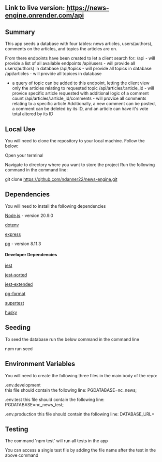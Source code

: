 ## Link to live version: https://news-engine.onrender.com/api

## Summary

This app seeds a database with four tables: news articles, users(authors), comments on the articles, and topics the articles are on.

From there endpoints have been created to let a client search for:
/api - will provide a list of all available endpoints
/api/users - will provide all users(authors) in database
/api/topics - will provide all topics in database
/api/articles - will provide all topices in database
  - a query of topic can be added to this endpoint, letting the client view only the articles relating to requested topic
/api/articles/:article_id - will provice specific article requested with additional logic of a comment count
/api/articles/:article_id/comments - will provice all comments relating to a specific article
Additionally, a new comment can be posted, a comment can be deleted by its ID, and an article can have it's vote total altered by its ID

## Local Use
You will need to clone the repository to your local machine. Follow the below:

Open your terminal

Navigate to directory where you want to store the project
Run the following command in the command line:

git clone https://github.com/ndanner22/news-engine.git

## Dependencies
You will need to install the following dependencies

[Node.js](https://nodejs.org/en) - version 20.9.0

[dotenv](https://www.npmjs.com/package/dotenv)

[express](https://www.npmjs.com/package/express)

[pg](https://www.npmjs.com/package/pg) - version 8.11.3
#### Developer Dependencies
[jest](https://www.npmjs.com/package/jest)

[jest-sorted](https://www.npmjs.com/package/jest-sorted)

[jest-extended](https://www.npmjs.com/package/jest-extended)

[pg-format](https://www.npmjs.com/package/pg-format)

[supertest](https://www.npmjs.com/package/supertest)

[husky](https://www.npmjs.com/package/husky)


## Seeding
To seed the database run the below command in the command line

npm run seed

## Environment Variables

You will need to create the following three files in the main body of the repo:

.env.development  
  this file should contain the following line:
    PGDATABASE=nc_news;

.env.test
  this file should contain the following line:
    PGDATABASE=nc_news_test;

.env.production
  this file should contain the following line:
    DATABASE_URL=<URL>
## Testing

The command 'npm test' will run all tests in the app

You can access a single test file by adding the file name after the test in the above command


